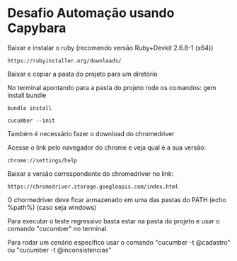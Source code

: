 # Desafio Automação usando Capybara


Baixar e instalar o ruby (recomendo versão Ruby+Devkit 2.6.8-1 (x64))

	https://rubyinstaller.org/downloads/

Baixar e copiar a pasta do projeto para um diretório

No terminal apontando para a pasta do projeto rode os comandos:
	gem install bundle
	
	bundle install 
	
	cucumber --init

Também é necessário fazer o download do chromedriver

Acesse o link pelo navegador do chrome e veja qual é a sua versão:

	chrome://settings/help
	
Baixar a versão correspondente do chromedriver no link:

	https://chromedriver.storage.googleapis.com/index.html
	
O chormedriver deve ficar armazenado em uma das pastas do PATH (echo %path%) (caso seja windows)

Para executar o teste regressivo basta estar na pasta do projeto e usar o comando "cucumber" no terminal.

Para rodar um cenário especifico usar o comando "cucumber -t @cadastro" ou "cucumber -t @inconsistencias"
